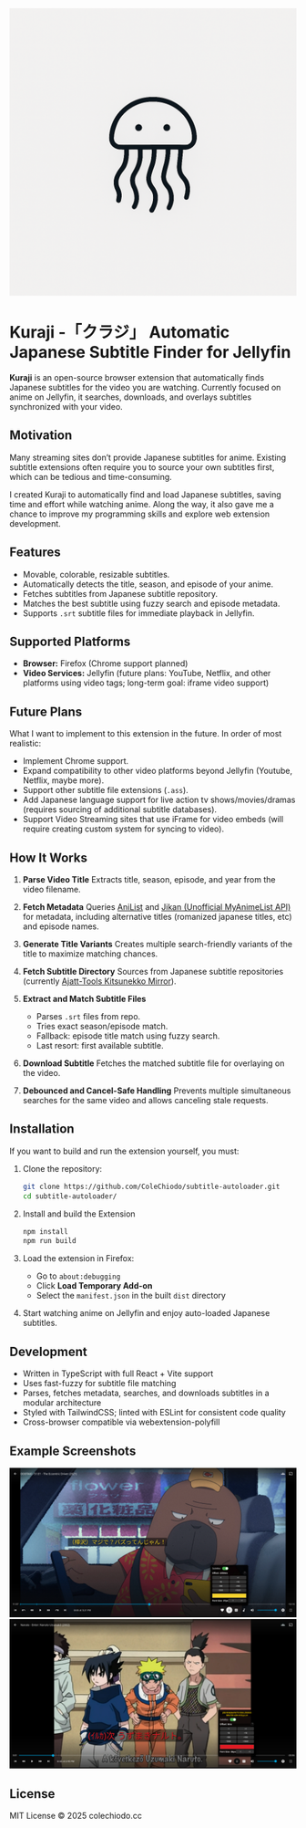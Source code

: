 ![Logo](public/assets/readme/icon.png)
# Kuraji -「クラジ」 Automatic Japanese Subtitle Finder for Jellyfin

**Kuraji** is an open-source browser extension that automatically finds Japanese subtitles for the video you are watching. Currently focused on anime on Jellyfin, it searches, downloads, and overlays subtitles synchronized with your video.

## Motivation

Many streaming sites don’t provide Japanese subtitles for anime. Existing subtitle extensions often require you to source your own subtitles first, which can be tedious and time-consuming.

I created Kuraji to automatically find and load Japanese subtitles, saving time and effort while watching anime. Along the way, it also gave me a chance to improve my programming skills and explore web extension development.

## Features

* Movable, colorable, resizable subtitles.
* Automatically detects the title, season, and episode of your anime.
* Fetches subtitles from Japanese subtitle repository.
* Matches the best subtitle using fuzzy search and episode metadata.
* Supports `.srt` subtitle files for immediate playback in Jellyfin.

## Supported Platforms

* **Browser:** Firefox (Chrome support planned)
* **Video Services:** Jellyfin (future plans: YouTube, Netflix, and other platforms using video tags; long-term goal: iframe video support)

## Future Plans
What I want to implement to this extension in the future. In order of most realistic:
* Implement Chrome support.
* Expand compatibility to other video platforms beyond Jellyfin (Youtube, Netflix, maybe more).
* Support other subtitle file extensions (`.ass`).
* Add Japanese language support for live action tv shows/movies/dramas (requires sourcing of additional subtitle databases).
* Support Video Streaming sites that use iFrame for video embeds (will require creating custom system for syncing to video).

## How It Works

1. **Parse Video Title**
   Extracts title, season, episode, and year from the video filename.

2. **Fetch Metadata**
   Queries [AniList](https://docs.anilist.co/) and [Jikan (Unofficial MyAnimeList API)](https://jikan.moe/) for metadata, including alternative titles (romanized japanese titles, etc) and episode names.

3. **Generate Title Variants**
   Creates multiple search-friendly variants of the title to maximize matching chances.

4. **Fetch Subtitle Directory**
   Sources from Japanese subtitle repositories (currently [Ajatt-Tools Kitsunekko Mirror](https://github.com/Ajatt-Tools/kitsunekko-mirror)).

5. **Extract and Match Subtitle Files**

   * Parses `.srt` files from repo.
   * Tries exact season/episode match.
   * Fallback: episode title match using fuzzy search.
   * Last resort: first available subtitle.

6. **Download Subtitle**
   Fetches the matched subtitle file for overlaying on the video.

7. **Debounced and Cancel-Safe Handling**
   Prevents multiple simultaneous searches for the same video and allows canceling stale requests.

## Installation
If you want to build and run the extension yourself, you must:
1. Clone the repository:
   ```bash
   git clone https://github.com/ColeChiodo/subtitle-autoloader.git
   cd subtitle-autoloader/
   ```

2. Install and build the Extension
    ```bash
    npm install
    npm run build
    ```
3. Load the extension in Firefox:
   * Go to `about:debugging`
   * Click **Load Temporary Add-on**
   * Select the `manifest.json` in the built `dist` directory
4. Start watching anime on Jellyfin and enjoy auto-loaded Japanese subtitles.


## Development
* Written in TypeScript with full React + Vite support
* Uses fast-fuzzy for subtitle file matching
* Parses, fetches metadata, searches, and downloads subtitles in a modular architecture
* Styled with TailwindCSS; linted with ESLint for consistent code quality
* Cross-browser compatible via webextension-polyfill

## Example Screenshots
![Kuraji Extension Playing on Jellyfin 1](public/assets/readme/example1.png)
![Kuraji Extension Playing on Jellyfin 2](public/assets/readme/example2.png)

## License

MIT License © 2025 colechiodo.cc
